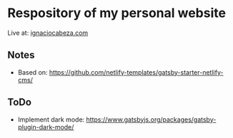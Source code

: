 # Respository of my personal website 

Live at: [ignaciocabeza.com](https://ignaciocabeza.com/)

## Notes

- Based on: https://github.com/netlify-templates/gatsby-starter-netlify-cms/

## ToDo

- Implement dark mode: https://www.gatsbyjs.org/packages/gatsby-plugin-dark-mode/
